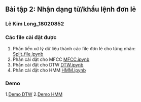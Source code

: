 ## Bài tập 2: Nhận dạng từ/khẩu lệnh đơn lẻ
### Lê Kim Long_18020852 
### Các file cài đặt được
1. Phần tiền xử lý dữ liệu thành các file đơn lẻ cho từng nhãn: [Split_file.ipynb](./Split_file.ipynb)
2. Phần cài đặt cho MFCC [MFCC.ipynb](./MFCC.ipynb)
3. Phần cài đặt cho DTW [DTW.ipynb](./hmm.ipynb) 
4. Phần cài đặt cho HMM [HMM.ipynb](./hmm.ipynb) 
### Demo
1.[Demo DTW](https://youtu.be/lo8Pc4K7VQ8)
2.[Demo HMM](https://youtu.be/wHNCPmlADlU)
